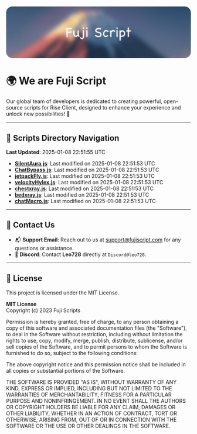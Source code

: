 ![Banner](.github/b.webp)

# 🌍 **We are Fuji Script**

Our global team of developers is dedicated to creating powerful, open-source scripts for Rise Client, designed to enhance your experience and unlock new possibilities! 🌟

---
<!-- SCRIPTS_NAVIGATION_START -->
## 📂 **Scripts Directory Navigation**

**Last Updated**: 2025-01-08 22:51:55 UTC

- **[SilentAura.js](scripts/SilentAura.js)**: Last modified on 2025-01-08 22:51:53 UTC
- **[ChatBypass.js](scripts/ChatBypass.js)**: Last modified on 2025-01-08 22:51:53 UTC
- **[jetpackFly.js](scripts/jetpackFly.js)**: Last modified on 2025-01-08 22:51:53 UTC
- **[velocityHylex.js](scripts/velocityHylex.js)**: Last modified on 2025-01-08 22:51:53 UTC
- **[chestxray.js](scripts/chestxray.js)**: Last modified on 2025-01-08 22:51:53 UTC
- **[bedxray.js](scripts/bedxray.js)**: Last modified on 2025-01-08 22:51:53 UTC
- **[chatMacro.js](scripts/chatMacro.js)**: Last modified on 2025-01-08 22:51:53 UTC

<!-- SCRIPTS_NAVIGATION_END -->

---

## 💬 **Contact Us**  
- 📬 **Support Email**: Reach out to us at [support@fujiscript.com](mailto:support@fujiscript.com) for any questions or assistance.  
- 💬 **Discord**: Contact **Leo728** directly at `Discord@leo728`.

---

## 📜 **License**

This project is licensed under the MIT License.  

**MIT License**  
Copyright (c) 2023 Fuji Scripts  

Permission is hereby granted, free of charge, to any person obtaining a copy of this software and associated documentation files (the "Software"), to deal in the Software without restriction, including without limitation the rights to use, copy, modify, merge, publish, distribute, sublicense, and/or sell copies of the Software, and to permit persons to whom the Software is furnished to do so, subject to the following conditions:  

The above copyright notice and this permission notice shall be included in all copies or substantial portions of the Software.  

THE SOFTWARE IS PROVIDED "AS IS", WITHOUT WARRANTY OF ANY KIND, EXPRESS OR IMPLIED, INCLUDING BUT NOT LIMITED TO THE WARRANTIES OF MERCHANTABILITY, FITNESS FOR A PARTICULAR PURPOSE AND NONINFRINGEMENT. IN NO EVENT SHALL THE AUTHORS OR COPYRIGHT HOLDERS BE LIABLE FOR ANY CLAIM, DAMAGES OR OTHER LIABILITY, WHETHER IN AN ACTION OF CONTRACT, TORT OR OTHERWISE, ARISING FROM, OUT OF OR IN CONNECTION WITH THE SOFTWARE OR THE USE OR OTHER DEALINGS IN THE SOFTWARE.  
